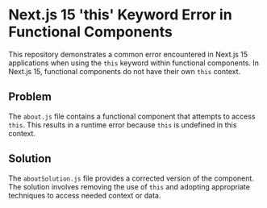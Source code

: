 # Next.js 15 'this' Keyword Error in Functional Components

This repository demonstrates a common error encountered in Next.js 15 applications when using the `this` keyword within functional components.  In Next.js 15, functional components do not have their own `this` context.

## Problem

The `about.js` file contains a functional component that attempts to access `this`.  This results in a runtime error because `this` is undefined in this context.

## Solution

The `aboutSolution.js` file provides a corrected version of the component.  The solution involves removing the use of `this` and adopting appropriate techniques to access needed context or data.